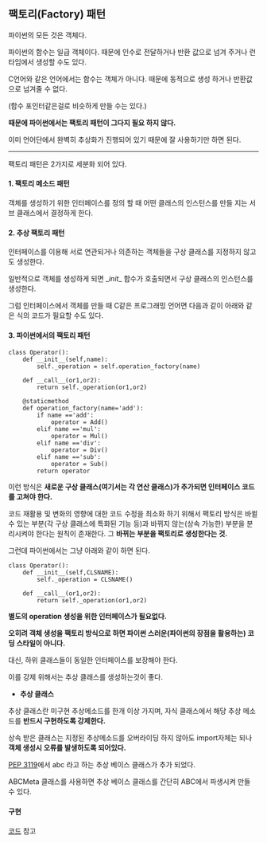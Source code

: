 ## 팩토리(Factory) 패턴

파이썬의 모든 것은 객체다. 

파이썬의 함수는 일급 객체이다. 때문에 인수로 전달하거나 반환 값으로 넘겨 주거나 런타임에서 생성할 수도 있다. 

C언어와 같은 언어에서는 함수는 객체가 아니다. 때문에 동적으로 생성 하거나 반환값으로 넘겨줄 수 없다. 

(함수 포인터같은걸로 비슷하게 만들 수는 있다.)


**때문에 파이썬에서는 팩토리 패턴이 그다지 필요 하지 않다.**

이미 언어단에서 완벽히 추상화가 진행되어 있기 때문에 잘 사용하기만 하면 된다. 


--------------------
팩토리 패턴은 2가지로 세분화 되어 있다. 

#### 1. 팩토리 메소드 패턴 
 
객체를 생성하기 위한 인터페이스를 정의 할 때 어떤 클래스의 인스턴스를 만들 지는 서브 클래스에서 결정하게 한다. 

#### 2. 추상 팩토리 패턴

인터페이스를 이용해 서로 연관되거나 의존하는 객체들을 구상 클래스를 지정하지 않고도 생성한다. 

일반적으로 객체를 생성하게 되면 \__init__ 함수가 호출되면서 구상 클래스의 인스턴스를 생성한다.

그럼 인터페이스에서 객체를 만들 때 C같은 프로그래밍 언어면 다음과 같이 아래와 같은 식의 코드가 필요할 수도 있다. 

#### 3. 파이썬에서의 팩토리 패턴 

    class Operator():
        def __init__(self,name):
            self._operation = self.operation_factory(name)
        
        def __call__(or1,or2):
            return self._operation(or1,or2)

        @staticmethod
        def operation_factory(name='add'):
            if name =='add':
                operator = Add()
            elif name =='mul':
                operator = Mul()
            elif name =='div':
                operator = Div()
            elif name =='sub':
                operator = Sub()
            return operator 

이런 방식은 **새로운 구상 클래스(여기서는 각 연산 클래스)가 추가되면 인터페이스 코드를 고쳐야 한다.**

코드 재활용 및 변화의 영향에 대한 코드 수정을 최소화 하기 위해서 팩토리 방식은 바뀔 수 있는 부분(각 구상 클래스에 특화된 기능 등)과 바뀌지 않는(상속 가능한) 부분을 분리시켜야 한다는 원칙이 존재한다. 그 **바뀌는 부분을 팩토리로 생성한다는 것.**

그런데 파이썬에서는 그냥 아래와 같이 하면 된다.
    
    class Operator():
        def __init__(self,CLSNAME):
            self._operation = CLSNAME()
        
        def __call__(or1,or2):
            return self._operation(or1,or2)

**별도의 operation 생성을 위한 인터페이스가 필요없다.**

**오히려 객체 생성을 팩토리 방식으로 하면 파이썬 스러운(파이썬의 장점을 활용하는) 코딩 스타일이 아니다.**

대신, 하위 클래스들이 동일한 인터페이스를 보장해야 한다.

이를 강제 위해서는 추상 클래스를 생성하는것이 좋다. 


- **추상 클래스**

추상 클래스란 미구현 추상메소드를 한개 이상 가지며, 자식 클래스에서 해당 추상 메소드를 **반드시 구현하도록 강제한다.**

상속 받은 클래스는 지정된 추상메소드를 오버라이딩 하지 않아도 import자체는 되나 **객체 생성시 오류를 발생하도록 되어있다.** 


[PEP 3119](https://peps.python.org/pep-3119/)에서 abc 라고 하는 추상 베이스 클래스가 추가 되었다. 

ABCMeta 클래스를 사용하면 추상 베이스 클래스를 간단히 ABC에서 파생시켜 만들 수 있다.







#### 구현 

[코드]() 참고

